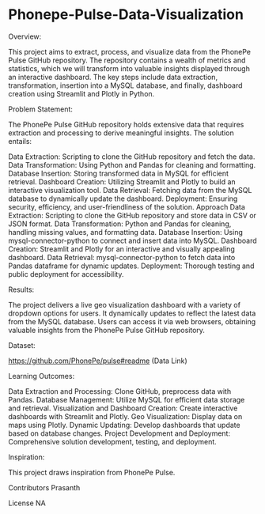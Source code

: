 # Phonepe-Pulse-Data-Visualization

Overview:

This project aims to extract, process, and visualize data from the PhonePe Pulse GitHub repository. The repository contains a wealth of metrics and statistics, which we will transform into valuable insights displayed through an interactive dashboard. The key steps include data extraction, transformation, insertion into a MySQL database, and finally, dashboard creation using Streamlit and Plotly in Python.

Problem Statement:

The PhonePe Pulse GitHub repository holds extensive data that requires extraction and processing to derive meaningful insights. The solution entails:

Data Extraction: Scripting to clone the GitHub repository and fetch the data.
Data Transformation: Using Python and Pandas for cleaning and formatting.
Database Insertion: Storing transformed data in MySQL for efficient retrieval.
Dashboard Creation: Utilizing Streamlit and Plotly to build an interactive visualization tool.
Data Retrieval: Fetching data from the MySQL database to dynamically update the dashboard.
Deployment: Ensuring security, efficiency, and user-friendliness of the solution.
Approach
Data Extraction: Scripting to clone the GitHub repository and store data in CSV or JSON format.
Data Transformation: Python and Pandas for cleaning, handling missing values, and formatting data.
Database Insertion: Using mysql-connector-python to connect and insert data into MySQL.
Dashboard Creation: Streamlit and Plotly for an interactive and visually appealing dashboard.
Data Retrieval: mysql-connector-python to fetch data into Pandas dataframe for dynamic updates.
Deployment: Thorough testing and public deployment for accessibility.

Results:

The project delivers a live geo visualization dashboard with a variety of dropdown options for users. It dynamically updates to reflect the latest data from the MySQL database. Users can access it via web browsers, obtaining valuable insights from the PhonePe Pulse GitHub repository.

Dataset:

https://github.com/PhonePe/pulse#readme (Data Link)

Learning Outcomes:

Data Extraction and Processing: Clone GitHub, preprocess data with Pandas.
Database Management: Utilize MySQL for efficient data storage and retrieval.
Visualization and Dashboard Creation: Create interactive dashboards with Streamlit and Plotly.
Geo Visualization: Display data on maps using Plotly.
Dynamic Updating: Develop dashboards that update based on database changes.
Project Development and Deployment: Comprehensive solution development, testing, and deployment.

Inspiration:

This project draws inspiration from PhonePe Pulse.

Contributors
Prasanth

License
NA


